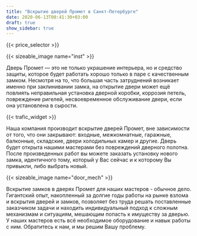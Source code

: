 ```yaml
---
title: "Вскрытие дверей Промет в Санкт-Петербурге"
date: 2020-06-13T00:41:30+03:00
draft: true
show_sidebar: true
---
```


{{< price_selector >}}

{{< sizeable_image name="inst" >}}

Дверь Промет — это не только украшение интерьера, но и средство защиты, которое будет работать хорошо только в паре с качественным замком. 
Несмотря на то, что большая часть затруднений возникает именно при заклинивании замка, на открытие двери может ещё повлиять неправильная установка дверной коробки, 
коррозия петель, повреждение ригелей, несвоевременное обслуживание двери, если она установлена в сырости.

{{< trafic_widget >}}

Наша компания производит вскрытие дверей Промет, вне зависимости от того, что они закрывают: входные, межкомнатные, гаражные, балконные, 
складские, двери холодильных камер и другие. Дверь будет открыта нашими мастерами без повреждений дверного полотна. После произведенных работ 
вы можете заказать установку нового замка, идентичного тому, который у Вас сейчас и к которому Вы привыкли, либо выбрать новый.

{{< sizeable_image name="door_mech" >}}

Вскрытие замков в дверях Промет для наших мастеров - обычное дело. Гигантский опыт, накопленный за долгие годы работы на 
рынке взлома и вскрытия дверей и замков, позволяет без труда решать поставленные заказчиком задачи и находить индивидуальный подход 
к сложным механизмам и ситуациям, мешающим попасть к имуществу за дверью. У наших мастеров есть всё необходимое оборудование и 
навык работы с ним. Обратитесь к нам, и мы решим Вашу проблему.